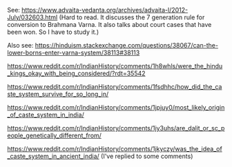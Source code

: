 See: https://www.advaita-vedanta.org/archives/advaita-l/2012-July/032603.html (Hard to read. It discusses the 7 generation rule for conversion to Brahmana Varna. It also talks about court cases that have been won. So I have to study it.)

Also see: https://hinduism.stackexchange.com/questions/38067/can-the-lower-borns-enter-varna-system/38113#38113


https://www.reddit.com/r/IndianHistory/comments/1h8whls/were_the_hindu_kings_okay_with_being_considered/?rdt=35542

https://www.reddit.com/r/IndianHistory/comments/1fsdhhc/how_did_the_caste_system_survive_for_so_long_in/

https://www.reddit.com/r/IndianHistory/comments/1jpjuy0/most_likely_origin_of_caste_system_in_india/

https://www.reddit.com/r/IndianHistory/comments/1jy3uhs/are_dalit_or_sc_people_genetically_different_from/

https://www.reddit.com/r/IndianHistory/comments/1jkyczy/was_the_idea_of_caste_system_in_ancient_india/ (I've replied to some comments)